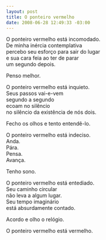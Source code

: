 ```yaml
--- 
layout: post
title: O ponteiro vermelho
date: 2008-06-28 12:49:33 -03:00
---
```


O ponteiro vermelho está incomodado.  
De minha inércia contemplativa  
percebo seu esforço para sair do lugar  
e sua cara feia ao ter de parar  
um segundo depois.  
  
Penso melhor.  
  
O ponteiro vermelho está inquieto.  
Seus passos vai-e-vem  
segundo a segundo  
ecoam no silêncio  
no silêncio da existência de nós dois.  
  
Fecho os olhos e tento entendê-lo.  
  
O ponteiro vermelho está indeciso.  
Anda.  
Pára.  
Pensa.  
Avança.  
  
Tenho sono.  
  
O ponteiro vermelho está entediado.  
Seu caminho circular  
não leva a algum lugar.  
Seu tempo imaginário  
está absurdamente contado.  
  
Acordo e olho o relógio.  
  
O ponteiro vermelho está vermelho.  
